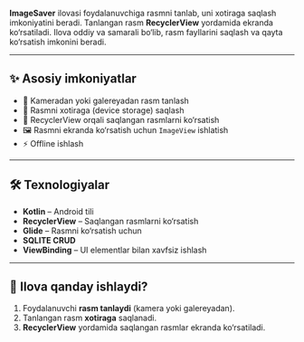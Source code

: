 
**ImageSaver** ilovasi foydalanuvchiga rasmni tanlab, uni xotiraga saqlash imkoniyatini beradi. Tanlangan rasm **RecyclerView** yordamida ekranda ko‘rsatiladi. Ilova oddiy va samarali bo‘lib, rasm fayllarini saqlash va qayta ko‘rsatish imkonini beradi.

---

## ✨ Asosiy imkoniyatlar

- 📸 Kameradan yoki galereyadan rasm tanlash
- 💾 Rasmni xotiraga (device storage) saqlash
- 📜 RecyclerView orqali saqlangan rasmlarni ko‘rsatish
- 🖼️ Rasmni ekranda ko‘rsatish uchun `ImageView` ishlatish
- ⚡ Offline ishlash

---

## 🛠 Texnologiyalar

- **Kotlin** – Android tili
- **RecyclerView** – Saqlangan rasmlarni ko‘rsatish
- **Glide** – Rasmni ko‘rsatish uchun
- **SQLITE CRUD** 
- **ViewBinding** – UI elementlar bilan xavfsiz ishlash

---

## 📸 Ilova qanday ishlaydi?

1. Foydalanuvchi **rasm tanlaydi** (kamera yoki galereyadan).
2. Tanlangan rasm **xotiraga** saqlanadi.
3. **RecyclerView** yordamida saqlangan rasmlar ekranda ko‘rsatiladi.
